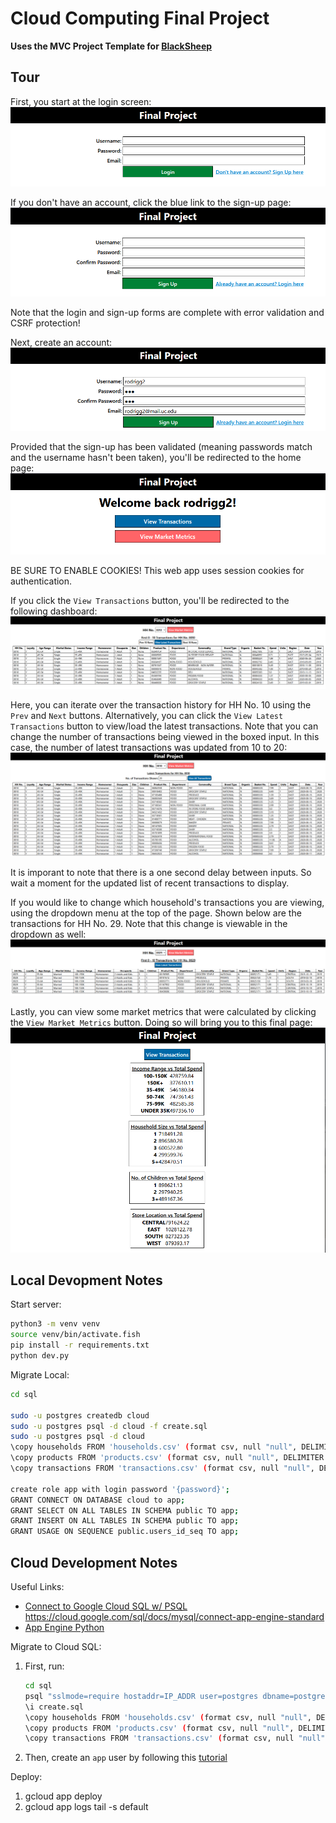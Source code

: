 # Cloud Computing Final Project

**Uses the MVC Project Template for [BlackSheep](https://github.com/Neoteroi/BlackSheep)**

## Tour
First, you start at the login screen:
![login](pics/login.png)

If you don't have an account, click the blue link to the sign-up page:
![sign-up](pics/sign-up.png)

Note that the login and sign-up forms are complete with error validation and CSRF protection!

Next, create an account:
![create](pics/creation.png)

Provided that the sign-up has been validated (meaning passwords match and the username hasn't been taken), you'll be redirected to the home page:
![home](pics/home.png)

BE SURE TO ENABLE COOKIES! This web app uses session cookies for authentication.

If you click the `View Transactions` button, you'll be redirected to the following dashboard:
![dash](pics/hh10.png)

Here, you can iterate over the transaction history for HH No. 10 using the `Prev` and `Next` buttons. Alternatively, you can click the `View Latest Transactions` button to view/load the latest transactions. Note that you can change the number of transactions being viewed in the boxed input. In this case, the number of latest transactions was updated from 10 to 20:
![latest](pics/hh10-recent.png)

It is imporant to note that there is a one second delay between inputs. So wait a moment for the updated list of recent transactions to display.

If you would like to change which household's transactions you are viewing, using the dropdown menu at the top of the page. Shown below are the transactions for HH No. 29. Note that this change is viewable in the dropdown as well:
![change](pics/change-hh.png)

Lastly, you can view some market metrics that were calculated by clicking the `View Market Metrics` button. Doing so will bring you to this final page:
![metrics](pics/metrics.png)

## Local Devopment Notes
Start server:
```bash
python3 -m venv venv
source venv/bin/activate.fish 
pip install -r requirements.txt
python dev.py
```

Migrate Local:
```bash
cd sql

sudo -u postgres createdb cloud
sudo -u postgres psql -d cloud -f create.sql
sudo -u postgres psql -d cloud
\copy households FROM 'households.csv' (format csv, null "null", DELIMITER ',', HEADER);
\copy products FROM 'products.csv' (format csv, null "null", DELIMITER ',', HEADER);
\copy transactions FROM 'transactions.csv' (format csv, null "null", DELIMITER ',', HEADER);

create role app with login password '{password}';
GRANT CONNECT ON DATABASE cloud to app;
GRANT SELECT ON ALL TABLES IN SCHEMA public TO app;
GRANT INSERT ON ALL TABLES IN SCHEMA public TO app;
GRANT USAGE ON SEQUENCE public.users_id_seq TO app;
```

## Cloud Development Notes
Useful Links:
- [Connect to Google Cloud SQL w/ PSQL](https://cloud.google.com/sql/docs/postgres/connect-admin-ip)
https://cloud.google.com/sql/docs/mysql/connect-app-engine-standard
- [App Engine Python](https://cloud.google.com/appengine/docs/standard/python3/building-app)

Migrate to Cloud SQL:
1. First, run:
    ```bash
    cd sql
    psql "sslmode=require hostaddr=IP_ADDR user=postgres dbname=postgres"
    \i create.sql
    \copy households FROM 'households.csv' (format csv, null "null", DELIMITER ',', HEADER);
    \copy products FROM 'products.csv' (format csv, null "null", DELIMITER ',', HEADER);
    \copy transactions FROM 'transactions.csv' (format csv, null "null", DELIMITER ',', HEADER);
    ```
2. Then, create an `app` user by following this [tutorial](https://cloud.google.com/sql/docs/postgres/create-manage-users)

Deploy:
1. gcloud app deploy
2. gcloud app logs tail -s default